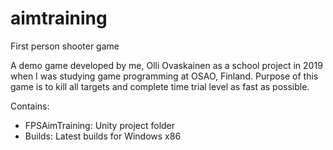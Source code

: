 # aimtraining
 First person shooter game

 A demo game developed by me, Olli Ovaskainen as a school project in 2019 when I was studying game programming at OSAO, Finland. Purpose of this game is to kill all targets and complete time trial level as fast as possible.

 Contains:
 - FPSAimTraining: Unity project folder
 - Builds: Latest builds for Windows x86
